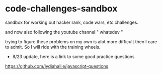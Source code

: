 # code-challenges-sandbox
sandbox for working out hacker rank, code wars, etc challenges.

and now also following the youtube channel " whatsdev "

trying to figure these problems on my own is alot more difficult then I care to admit. So I will ride with the training wheels. 

- 8/23 update, here is a link to some good practice questions

https://github.com/lydiahallie/javascript-questions